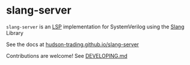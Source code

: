 slang-server
==================

`slang-server` is an [LSP](https://microsoft.github.io/language-server-protocol/) implementation for SystemVerilog using the [Slang](https://github.com/MikePopoloski/slang) Library


See the docs at [hudson-trading.github.io/slang-server](https://hudson-trading.github.io/slang-server)

Contributions are welcome! See [DEVELOPING.md](DEVELOPING.md)
